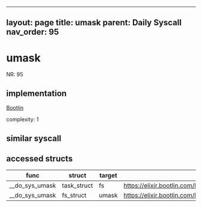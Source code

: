 
---
layout: page
title: umask
parent: Daily Syscall
nav_order: 95
---
        

# umask
NR: 95

## implementation
[Bootlin](https://elixir.bootlin.com/linux/v6.14.7/source/kernel/sys.c#L1908)

complexity: 1


## similar syscall


## accessed structs

|func|struct|target|location|has_read|has_write|
|--|--|--|--|--|--|
|__do_sys_umask|task_struct|fs|https://elixir.bootlin.com/linux/v6.14.7/source/kernel/sys.c#L1910|true|true|
|__do_sys_umask|fs_struct|umask|https://elixir.bootlin.com/linux/v6.14.7/source/kernel/sys.c#L1910|false|false|
